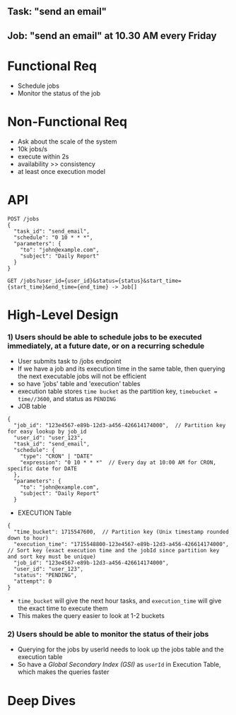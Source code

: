 ## Task: "send an email"
## Job: "send an email" at 10.30 AM every Friday

# Functional Req
- Schedule jobs
- Monitor the status of the job
  
# Non-Functional Req
- Ask about the scale of the system
- 10k jobs/s
- execute within 2s
- availability >> consistency
- at least once execution model

# API
```
POST /jobs
{
  "task_id": "send_email",
  "schedule": "0 10 * * *",
  "parameters": {
    "to": "john@example.com",
    "subject": "Daily Report"
  }
}
```

```GET /jobs?user_id={user_id}&status={status}&start_time={start_time}&end_time={end_time} -> Job[]```

# High-Level Design

### 1) Users should be able to schedule jobs to be executed immediately, at a future date, or on a recurring schedule
- User submits task to /jobs endpoint
- If we have a job and its execution time in the same table, then querying the next executable jobs will not be efficient
- so have 'jobs' table and 'execution' tables
- execution table stores `time bucket` as the partition key, `timebucket = time//3600`, and status as `PENDING`
- JOB table
```
{
  "job_id": "123e4567-e89b-12d3-a456-426614174000",  // Partition key for easy lookup by job_id
  "user_id": "user_123", 
  "task_id": "send_email",
  "schedule": {
    "type": "CRON" | "DATE" 
    "expression": "0 10 * * *"  // Every day at 10:00 AM for CRON, specific date for DATE
  },
  "parameters": {
    "to": "john@example.com",
    "subject": "Daily Report"
  }
```
- EXECUTION Table
```
{
  "time_bucket": 1715547600,  // Partition key (Unix timestamp rounded down to hour)
  "execution_time": "1715548800-123e4567-e89b-12d3-a456-426614174000",  // Sort key (exact execution time and the jobId since partition key and sort key must be unique)
  "job_id": "123e4567-e89b-12d3-a456-426614174000",
  "user_id": "user_123", 
  "status": "PENDING",
  "attempt": 0
}
```
- `time_bucket` will give the next hour tasks, and `execution_time` will give the exact time to execute them
- This makes the query easier to look at 1-2 buckets

### 2) Users should be able to monitor the status of their jobs
- Querying for the jobs by userId needs to look up the  jobs table and the execution table
- So have a *Global Secondary Index (GSI)* as `userId` in Execution Table, which makes the queries faster

# Deep Dives
